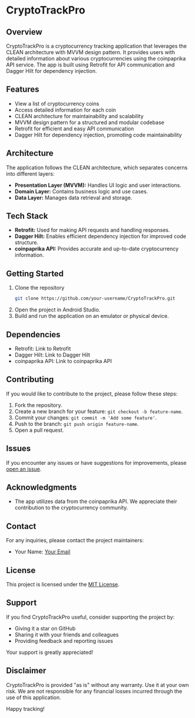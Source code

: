 # CryptoTrackPro

## Overview
CryptoTrackPro is a cryptocurrency tracking application that leverages the CLEAN architecture with MVVM design pattern. It provides users with detailed information about various cryptocurrencies using the coinpaprika API service. The app is built using Retrofit for API communication and Dagger Hilt for dependency injection.

## Features
- View a list of cryptocurrency coins
- Access detailed information for each coin
- CLEAN architecture for maintainability and scalability
- MVVM design pattern for a structured and modular codebase
- Retrofit for efficient and easy API communication
- Dagger Hilt for dependency injection, promoting code maintainability

## Architecture
The application follows the CLEAN architecture, which separates concerns into different layers:
- **Presentation Layer (MVVM):** Handles UI logic and user interactions.
- **Domain Layer:** Contains business logic and use cases.
- **Data Layer:** Manages data retrieval and storage.

## Tech Stack
- **Retrofit:** Used for making API requests and handling responses.
- **Dagger Hilt:** Enables efficient dependency injection for improved code structure.
- **coinpaprika API:** Provides accurate and up-to-date cryptocurrency information.

## Getting Started
1. Clone the repository
   ```bash
   git clone https://github.com/your-username/CryptoTrackPro.git


1. Open the project in Android Studio.
2. Build and run the application on an emulator or physical device.

## Dependencies
- Retrofit: Link to Retrofit
- Dagger Hilt: Link to Dagger Hilt
- coinpaprika API: Link to coinpaprika API


## Contributing
If you would like to contribute to the project, please follow these steps:

1. Fork the repository.
2. Create a new branch for your feature: `git checkout -b feature-name`.
3. Commit your changes: `git commit -m 'Add some feature'`.
4. Push to the branch: `git push origin feature-name`.
5. Open a pull request.

## Issues
If you encounter any issues or have suggestions for improvements, please [open an issue](https://github.com/MalanDev/cryptotrackpro/issues).

## Acknowledgments
- The app utilizes data from the coinpaprika API. We appreciate their contribution to the cryptocurrency community.

## Contact
For any inquiries, please contact the project maintainers:
- Your Name: [Your Email](mailto:malandev95@gmail.com)

## License
This project is licensed under the [MIT License](LICENSE).

## Support
If you find CryptoTrackPro useful, consider supporting the project by:
- Giving it a star on GitHub
- Sharing it with your friends and colleagues
- Providing feedback and reporting issues

Your support is greatly appreciated!

## Disclaimer
CryptoTrackPro is provided "as is" without any warranty. Use it at your own risk. We are not responsible for any financial losses incurred through the use of this application.

Happy tracking!
